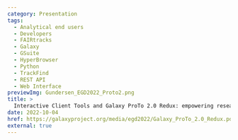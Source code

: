 ```yaml
---
category: Presentation
tags:
  - Analytical end users
  - Developers
  - FAIRtracks
  - Galaxy
  - GSuite
  - HyperBrowser
  - Python
  - TrackFind
  - REST API
  - Web Interface
previewImg: Gundersen_EGD2022_Proto2.png
title: >
  Interactive Client Tools and Galaxy ProTo 2.0 Redux: empowering researchers to implement a GUI...
date: 2022-10-04
href: https://galaxyproject.org/media/egd2022/Galaxy_ProTo_2.0_Redux.pdf
external: true
---
```

